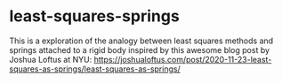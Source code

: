 # least-squares-springs
This is a exploration of the analogy between least squares methods and springs attached to a rigid body inspired by this awesome blog post by Joshua Loftus at NYU: https://joshualoftus.com/post/2020-11-23-least-squares-as-springs/least-squares-as-springs/
